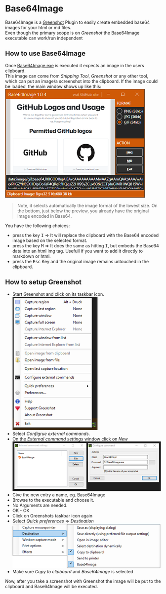 # Base64Image

Base64Image is a [Greenshot](https://github.com/greenshot/greenshot) Plugin to easily create embedded base64 images for your html or md files.  
Even though the primary scope is on *Greenshot* the Base64Image executable can work/run independent

## How to use Base64Image

Once [Base64Image.exe](https://github.com/pagebox/Base64Image/releases) is executed it expects an image in the users clipboard.  
This image can come from *Snipping Tool*, *Greenshot* or any other tool, which can put an image/a screenshot into the clipboard.
If the image could be loaded, the main window shows up like this:
![usage01](img/usage01.png)

> Note, it selects automatically the image format of the lowest size. 
> On the bottom, just below the preview, you already have the original image encoded in Base64.

You have the following choices: 
- press the key <kbd>I</kbd> => It will replace the clipboard with the Base64 encoded image based on the selected format.
- press the key <kbd>M</kbd> => It does the same as hitting <kbd>I</kbd>, but embeds the Base64 data into an html img tag. Usefull if you want to add it directly to markdown or html.
- press the <kbd>Esc</kbd> Key and the original image remains untouched in the clipboard.


## How to setup Greenshot

- Start Greenshot and click on its taskbar icon.  
![greenshot01](img/greenshot01.png)
- Select *Configrue external commands*. 
- On the *External command settings* window click on *New*
![greenshot02](img/greenshot02.png)
- Give the new entry a name, eg. Base64Image
- Browse to the executable and choose it. 
- No Arguments are needed.
- OK - OK
- Click on Greenshots taskbar icon again 
- Select *Quick preferences* => *Destination*
![greenshot03](img/greenshot03.png)
- Make sure *Copy to clipboard* and *Base64Image* is selected

Now, after you take a screenshot with Greenshot the image will be put to the clipboard and Base64Image will be executed.
